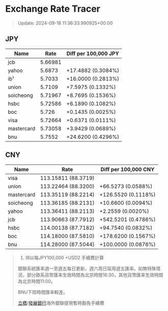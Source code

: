 # Exchange Rate Tracer

> Update: 2024-09-18 11:36:33.990925+00:00

## JPY

| Name       |    Rate | Diff per 100,000 JPY   |
|------------|---------|------------------------|
| jcb        | 5.66981 |                        |
| yahoo      | 5.6873  | +17.4882 (0.3084%)     |
| ib¹        | 5.7033  | +16.0000 (0.2813%)     |
| union      | 5.7109  | +7.5975 (0.1332%)      |
| soicheong  | 5.71967 | +8.7695 (0.1536%)      |
| hsbc       | 5.72586 | +6.1890 (0.1082%)      |
| boc        | 5.726   | +0.1435 (0.0025%)      |
| visa       | 5.72664 | +0.6371 (0.0111%)      |
| mastercard | 5.73058 | +3.9429 (0.0689%)      |
| bnu        | 5.7552  | +24.6200 (0.4296%)     |

## CNY

| Name       | Rate                | Diff per 100,000 CNY   |
|------------|---------------------|------------------------|
| visa       | 113.15811	(88.3719) |                        |
| union      | 113.22464	(88.3200) | +66.5273 (0.0588%)     |
| mastercard | 113.35119	(88.2214) | +126.5520 (0.1118%)    |
| soicheong  | 113.36185	(88.2131) | +10.6600 (0.0094%)     |
| yahoo      | 113.36411	(88.2113) | +2.2559 (0.0020%)      |
| jcb        | 113.90663	(87.7912) | +542.5201 (0.4786%)    |
| hsbc       | 114.00138	(87.7182) | +94.7540 (0.0832%)     |
| boc        | 114.18000	(87.5810) | +178.6200 (0.1567%)    |
| bnu        | 114.28000	(87.5044) | +100.0000 (0.0876%)    |


> 1. IB以每JPY100,000 +USD2 手續費計算
>
> 銀聯系統匯率週一至週五每日更新，週六周日延用週五匯率。如無特殊情況，部分歐系貨幣匯率生效時間為北京時間16:30，其他貨幣匯率生效時間為北京時間11:00。
>
> BNU下班時間匯率較差。
>
> [立橋](https://www.wlbank.com.mo/uploads/ueditor/file/20181211/1544536513900230.pdf)/[發展銀行](https://www.mdb.com.mo/Service_Charges_20230728.pdf)海外銀聯提現暫時豁免手續費


